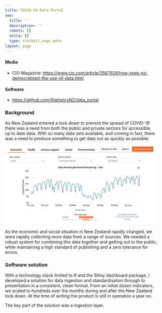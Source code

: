```yaml
---
title: COVID-19 Data Portal
seo:
  title: ''
  description: ''
  robots: []
  extra: []
  type: stackbit_page_meta
layout: page
---
```

#### Media

*   CIO Magazine: <https://www.cio.com/article/3567928/how-stats-nz-democratised-the-use-of-data.html>

#### Software

*   <https://github.com/StatisticsNZ/data_portal>

### Background

As New Zealand entered a lock down to prevent the spread of COVID-19 there was a need from both the public and private sectors for accessible, up to date data. With so many data sets available, and coming in fast, there was a need to produce something to get data out as quickly as possible.

![](/images/Screenshot%20from%202021-04-26%2023-15-37.png)

As the economic and social situation in New Zealand rapidly changed, we were rapidly collecting more data from a range of sources. We needed a robust system for combining this data together and getting out to the public, while maintaining a high standard of publishing and a zero tolerance for errors.

### Software solution

With a technology stack limited to R and the Shiny dashboard package, I developed a solution for data ingestion and standardisation through to presentation in a consistent, clean format. From an initial dozen indicators, we scaled to hundreds over the months during and after the New Zealand lock down. At the time of writing the product is still in operation a year on.

The key part of the solution was a ingestion layer.
